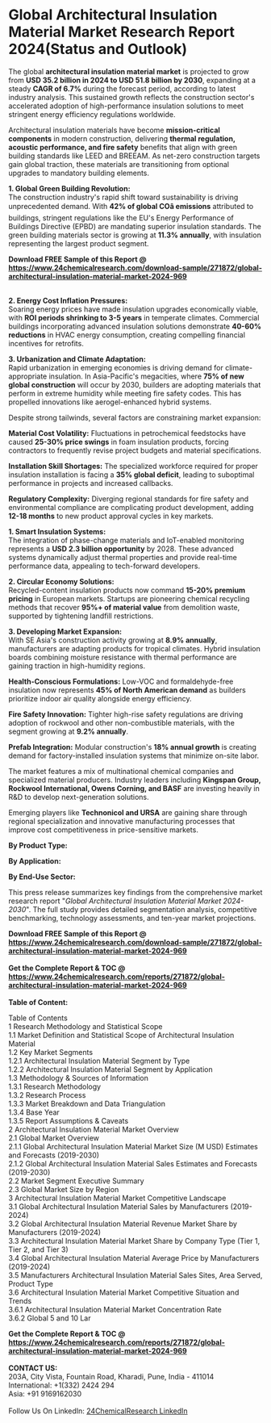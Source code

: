<h1>Global Architectural Insulation Material Market Research Report 2024(Status and Outlook)</h1><p>The global <strong>architectural insulation material market</strong> is projected to grow from <strong>USD 35.2 billion in 2024 to USD 51.8 billion by 2030</strong>, expanding at a steady <strong>CAGR of 6.7%</strong> during the forecast period, according to latest industry analysis. This sustained growth reflects the construction sector's accelerated adoption of high-performance insulation solutions to meet stringent energy efficiency regulations worldwide.</p><p>Architectural insulation materials have become <strong>mission-critical components</strong> in modern construction, delivering <strong>thermal regulation, acoustic performance, and fire safety</strong> benefits that align with green building standards like LEED and BREEAM. As net-zero construction targets gain global traction, these materials are transitioning from optional upgrades to mandatory building elements.</p><p><strong>1. Global Green Building Revolution:</strong><br>
The construction industry's rapid shift toward sustainability is driving unprecedented demand. With <strong>42% of global COâ emissions</strong> attributed to buildings, stringent regulations like the EU's Energy Performance of Buildings Directive (EPBD) are mandating superior insulation standards. The green building materials sector is growing at <strong>11.3% annually</strong>, with insulation representing the largest product segment.</p><div><b>Download FREE Sample of this Report @ 
            <a href="https://www.24chemicalresearch.com/download-sample/271872/global-architectural-insulation-material-market-2024-969">
            https://www.24chemicalresearch.com/download-sample/271872/global-architectural-insulation-material-market-2024-969</a></b></div><br><p><strong>2. Energy Cost Inflation Pressures:</strong><br>
Soaring energy prices have made insulation upgrades economically viable, with <strong>ROI periods shrinking to 3-5 years</strong> in temperate climates. Commercial buildings incorporating advanced insulation solutions demonstrate <strong>40-60% reductions</strong> in HVAC energy consumption, creating compelling financial incentives for retrofits.</p><p><strong>3. Urbanization and Climate Adaptation:</strong><br>
Rapid urbanization in emerging economies is driving demand for climate-appropriate insulation. In Asia-Pacific's megacities, where <strong>75% of new global construction</strong> will occur by 2030, builders are adopting materials that perform in extreme humidity while meeting fire safety codes. This has propelled innovations like aerogel-enhanced hybrid systems.</p><p>Despite strong tailwinds, several factors are constraining market expansion:</p><p><strong>Material Cost Volatility:</strong> Fluctuations in petrochemical feedstocks have caused <strong>25-30% price swings</strong> in foam insulation products, forcing contractors to frequently revise project budgets and material specifications.</p><p><strong>Installation Skill Shortages:</strong> The specialized workforce required for proper insulation installation is facing a <strong>35% global deficit</strong>, leading to suboptimal performance in projects and increased callbacks.</p><p><strong>Regulatory Complexity:</strong> Diverging regional standards for fire safety and environmental compliance are complicating product development, adding <strong>12-18 months</strong> to new product approval cycles in key markets.</p><p><strong>1. Smart Insulation Systems:</strong><br>
The integration of phase-change materials and IoT-enabled monitoring represents a <strong>USD 2.3 billion opportunity</strong> by 2028. These advanced systems dynamically adjust thermal properties and provide real-time performance data, appealing to tech-forward developers.</p><p><strong>2. Circular Economy Solutions:</strong><br>
Recycled-content insulation products now command <strong>15-20% premium pricing</strong> in European markets. Startups are pioneering chemical recycling methods that recover <strong>95%+ of material value</strong> from demolition waste, supported by tightening landfill restrictions.</p><p><strong>3. Developing Market Expansion:</strong><br>
With SE Asia's construction activity growing at <strong>8.9% annually</strong>, manufacturers are adapting products for tropical climates. Hybrid insulation boards combining moisture resistance with thermal performance are gaining traction in high-humidity regions.</p><p><strong>Health-Conscious Formulations:</strong> Low-VOC and formaldehyde-free insulation now represents <strong>45% of North American demand</strong> as builders prioritize indoor air quality alongside energy efficiency.</p><p><strong>Fire Safety Innovation:</strong> Tighter high-rise safety regulations are driving adoption of rockwool and other non-combustible materials, with the segment growing at <strong>9.2% annually</strong>.</p><p><strong>Prefab Integration:</strong> Modular construction's <strong>18% annual growth</strong> is creating demand for factory-installed insulation systems that minimize on-site labor.</p><p>The market features a mix of multinational chemical companies and specialized material producers. Industry leaders including <strong>Kingspan Group, Rockwool International, Owens Corning, and BASF</strong> are investing heavily in R&amp;D to develop next-generation solutions.</p><p>Emerging players like <strong>Technonicol and URSA</strong> are gaining share through regional specialization and innovative manufacturing processes that improve cost competitiveness in price-sensitive markets.</p><p><strong>By Product Type:</strong></p><p><strong>By Application:</strong></p><p><strong>By End-Use Sector:</strong></p><p>This press release summarizes key findings from the comprehensive market research report "<em>Global Architectural Insulation Material Market 2024-2030</em>". The full study provides detailed segmentation analysis, competitive benchmarking, technology assessments, and ten-year market projections.</p><div><b>Download FREE Sample of this Report @ 
            <a href="https://www.24chemicalresearch.com/download-sample/271872/global-architectural-insulation-material-market-2024-969">
            https://www.24chemicalresearch.com/download-sample/271872/global-architectural-insulation-material-market-2024-969</a></b></div><br><div><b>Get the Complete Report & TOC @ 
            <a href="https://www.24chemicalresearch.com/reports/271872/global-architectural-insulation-material-market-2024-969">
            https://www.24chemicalresearch.com/reports/271872/global-architectural-insulation-material-market-2024-969</a></b></div><br>
            <b>Table of Content:</b><p>Table of Contents<br />
1 Research Methodology and Statistical Scope<br />
1.1 Market Definition and Statistical Scope of Architectural Insulation Material<br />
1.2 Key Market Segments<br />
1.2.1 Architectural Insulation Material Segment by Type<br />
1.2.2 Architectural Insulation Material Segment by Application<br />
1.3 Methodology & Sources of Information<br />
1.3.1 Research Methodology<br />
1.3.2 Research Process<br />
1.3.3 Market Breakdown and Data Triangulation<br />
1.3.4 Base Year<br />
1.3.5 Report Assumptions & Caveats<br />
2 Architectural Insulation Material Market Overview<br />
2.1 Global Market Overview<br />
2.1.1 Global Architectural Insulation Material Market Size (M USD) Estimates and Forecasts (2019-2030)<br />
2.1.2 Global Architectural Insulation Material Sales Estimates and Forecasts (2019-2030)<br />
2.2 Market Segment Executive Summary<br />
2.3 Global Market Size by Region<br />
3 Architectural Insulation Material Market Competitive Landscape<br />
3.1 Global Architectural Insulation Material Sales by Manufacturers (2019-2024)<br />
3.2 Global Architectural Insulation Material Revenue Market Share by Manufacturers (2019-2024)<br />
3.3 Architectural Insulation Material Market Share by Company Type (Tier 1, Tier 2, and Tier 3)<br />
3.4 Global Architectural Insulation Material Average Price by Manufacturers (2019-2024)<br />
3.5 Manufacturers Architectural Insulation Material Sales Sites, Area Served, Product Type<br />
3.6 Architectural Insulation Material Market Competitive Situation and Trends<br />
3.6.1 Architectural Insulation Material Market Concentration Rate<br />
3.6.2 Global 5 and 10 Lar</p><div><b>Get the Complete Report & TOC @ 
            <a href="https://www.24chemicalresearch.com/reports/271872/global-architectural-insulation-material-market-2024-969">
            https://www.24chemicalresearch.com/reports/271872/global-architectural-insulation-material-market-2024-969</a></b></div><br><b>CONTACT US:</b><br>
            203A, City Vista, Fountain Road, Kharadi, Pune, India - 411014<br>
            International: +1(332) 2424 294<br>
            Asia: +91 9169162030 <br><br>
            Follow Us On LinkedIn: <a href="https://www.linkedin.com/company/24chemicalresearch/">24ChemicalResearch LinkedIn</a>